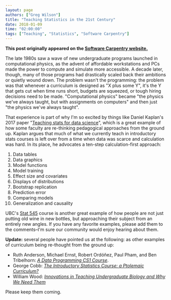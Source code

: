 ```yaml
---
layout: page
authors: ["Greg Wilson"]
title: "Teaching Statistics in the 21st Century"
date: 2018-01-09
time: "02:00:00"
tags: ["Teaching", "Statistics", "Software Carpentry"]
---
```


<p><b>This post originally appeared on the <a href="https://software-carpentry.org/">Software Carpentry website.</a></b></p>

The late 1980s saw a wave of new undergraduate programs launched in computational physics,
as the advent of affordable workstations and PCs made the power to compute and simulate more accessible.
A decade later,
though,
many of those programs had drastically scaled back their ambitions or quietly wound down.
The problem wasn't the programming:
the problem was that whenever a curriculum is designed as "X plus some Y",
it's the Y that gets cut when time runs short,
budgets are squeezed,
or tough hiring decisions need to be made.
"Computational physics" became
"the physics we've always taught, but with assignments on computers"
and then just "the physics we've always taught".

That experience is part of why I'm so excited by things like Daniel Kaplan's 2017 paper
"[Teaching stats for data science][kaplan]",
which is a great example of how some faculty are re-thinking pedagogical approaches from the ground up.
Kaplan argues that much of what we currently teach in introductory stats courses
is left over from a time when data was scarce and calculation was hard.
In its place,
he advocates a ten-step calculation-first approach:

1.  Data tables
2.  Data graphics
3.  Model functions
4.  Model training
5.  Effect size and covariates
6.  Displays of distributions
7.  Bootstrap replication
8.  Prediction error
9.  Comparing models
10. Generalization and causality

UBC's [Stat 545][stat545] course is another great example
of how people are not just putting old wine in new bottles,
but approaching their subject from an entirely new angles.
If you have any favorite examples,
please add them to the comments–I'm sure our community would enjoy hearing about them.

**Update:**
several people have pointed us at the following:
as other examples of curriculum being re-thought from the ground up:

- Ruth Anderson, Michael Ernst, Robert Ordóñez, Paul Pham, and Ben Tribelhorn: *[A Data Programming CS1 Course][anderson]*.
- George Cobb: *[The Introductory Statistics Course: a Ptolemaic Curriculum?][cobb]*
- William Wood: *[Innovations in Teaching Undergraduate Biology and Why We Need Them][wood]*

Please keep them coming.

[anderson]: https://homes.cs.washington.edu/~mernst/pubs/data-programming-sigcse2015.pdf
[cobb]: https://escholarship.org/uc/item/6hb3k0nz
[kaplan]: https://peerj.com/preprints/3205/
[stat545]: http://stat545.com/
[wood]: http://www.sdbonline.org/sites/Re-BootCamp09/Wood_Innovations09s.pdf
